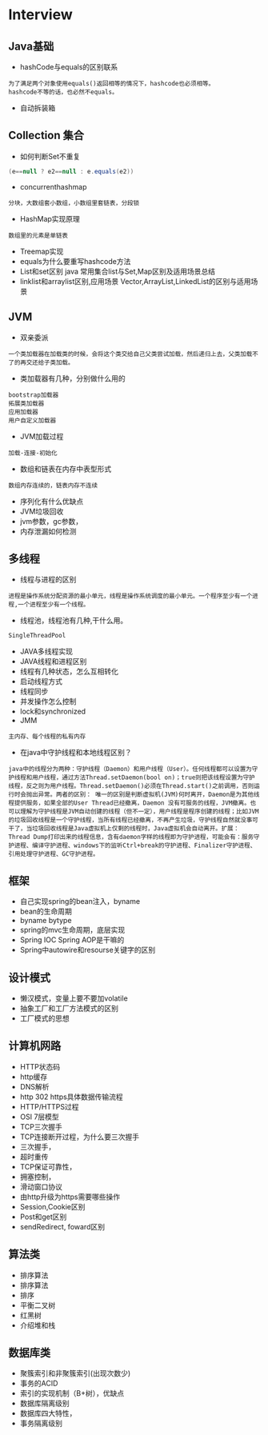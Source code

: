 # Interview

## Java基础

- hashCode与equals的区别联系

```word
为了满足两个对象使用equals()返回相等的情况下，hashcode也必须相等。
hashcode不等的话，也必然不equals。
```

- 自动拆装箱

## Collection 集合

- 如何判断Set不重复

```java
(e==null ? e2==null : e.equals(e2))
```

- concurrenthashmap

```word
分块，大数组套小数组，小数组里套链表，分段锁

```

- HashMap实现原理

```word
数组里的元素是单链表
```

- Treemap实现
- equals为什么要重写hashcode方法
- List和set区别    java 常用集合list与Set,Map区别及适用场景总结
- linklist和arraylist区别,应用场景     Vector,ArrayList,LinkedList的区别与适用场景

## JVM

- 双亲委派

```word
一个类加载器在加载类的时候，会将这个类交给自己父类尝试加载，然后递归上去，父类加载不了的再交还给子类加载。
```

- 类加载器有几种，分别做什么用的

```word
bootstrap加载器
拓展类加载器
应用加载器
用户自定义加载器
```

- JVM加载过程

```word
加载-连接-初始化
```

- 数组和链表在内存中表型形式

```word
数组内存连续的，链表内存不连续
```

- 序列化有什么优缺点
- JVM垃圾回收
- jvm参数，gc参数，
- 内存泄漏如何检测

## 多线程

- 线程与进程的区别

```word
进程是操作系统分配资源的最小单元，线程是操作系统调度的最小单元。一个程序至少有一个进程,一个进程至少有一个线程。
```

- 线程池，线程池有几种,干什么用。

```word
SingleThreadPool

```

- JAVA多线程实现
- JAVA线程和进程区别
- 线程有几种状态，怎么互相转化
- 启动线程方式
- 线程同步
- 并发操作怎么控制
- lock和synchronized
- JMM

```word
主内存、每个线程的私有内存
```

- 在java中守护线程和本地线程区别？

```word
java中的线程分为两种：守护线程（Daemon）和用户线程（User）。任何线程都可以设置为守护线程和用户线程，通过方法Thread.setDaemon(bool on)；true则把该线程设置为守护线程，反之则为用户线程。Thread.setDaemon()必须在Thread.start()之前调用，否则运行时会抛出异常。两者的区别： 唯一的区别是判断虚拟机(JVM)何时离开，Daemon是为其他线程提供服务，如果全部的User Thread已经撤离，Daemon 没有可服务的线程，JVM撤离。也可以理解为守护线程是JVM自动创建的线程（但不一定），用户线程是程序创建的线程；比如JVM的垃圾回收线程是一个守护线程，当所有线程已经撤离，不再产生垃圾，守护线程自然就没事可干了，当垃圾回收线程是Java虚拟机上仅剩的线程时，Java虚拟机会自动离开。扩展：Thread Dump打印出来的线程信息，含有daemon字样的线程即为守护进程，可能会有：服务守护进程、编译守护进程、windows下的监听Ctrl+break的守护进程、Finalizer守护进程、引用处理守护进程、GC守护进程。
```

## 框架

- 自己实现spring的bean注入，byname
- bean的生命周期
- byname bytype
- spring的mvc生命周期，底层实现
- Spring IOC Spring AOP是干嘛的
- Spring中autowire和resourse关键字的区别

## 设计模式

- 懒汉模式，变量上要不要加volatile
- 抽象工厂和工厂方法模式的区别
- 工厂模式的思想

## 计算机网路

- HTTP状态码
- http缓存
- DNS解析
- http 302 https具体数据传输流程
- HTTP/HTTPS过程
- OSI 7层模型
- TCP三次握手
- TCP连接断开过程，为什么要三次握手
- 三次握手，
- 超时重传
- TCP保证可靠性，
- 拥塞控制，
- 滑动窗口协议
- 由http升级为https需要哪些操作
- Session,Cookie区别
- Post和get区别
- sendRedirect, foward区别

## 算法类

- 排序算法
- 排序算法
- 排序
- 平衡二叉树
- 红黑树
- 介绍堆和栈

## 数据库类

- 聚簇索引和非聚簇索引(出现次数少)
- 事务的ACID
- 索引的实现机制（B+树），优缺点
- 数据库隔离级别
- 数据库四大特性，
- 事务隔离级别
  